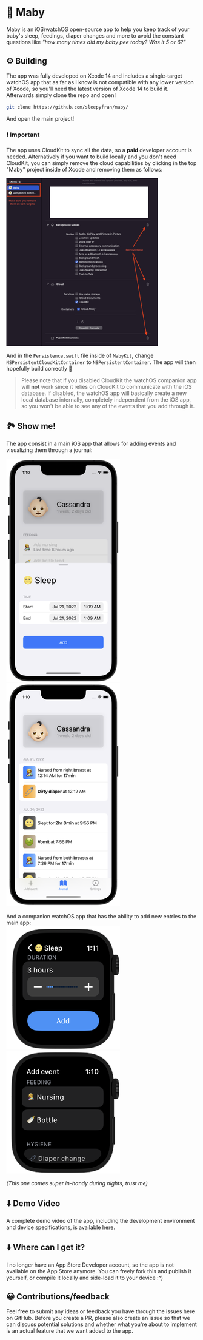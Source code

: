 # 🐣 Maby

Maby is an iOS/watchOS open-source app to help you keep track of your baby's sleep, feedings, diaper changes and more to avoid the constant questions like _"how many times did my baby pee today? Was it 5 or 6?"_

## ⚙️ Building

The app was fully developed on Xcode 14 and includes a single-target watchOS app that as far as I know is not compatible with any lower version of Xcode, so you'll need the latest version of Xcode 14 to build it. Afterwards simply clone the repo and open!

```bash
git clone https://github.com/sleepyfran/maby/
```

And open the main project!

### ❗️ Important

The app uses CloudKit to sync all the data, so a **paid** developer account is needed. Alternatively if you want to build locally and you don't need CloudKit, you can simply remove the cloud capabilities by clicking in the top "Maby" project inside of Xcode and removing them as follows:

<img src="./.github/img/watchos_add.png" width="400">

And in the `Persistence.swift` file inside of `MabyKit`, change `NSPersistentCloudKitContainer` to `NSPersistentContainer`. The app will then hopefully build correctly 🙂

> Please note that if you disabled CloudKit the watchOS companion app will **not** work since it relies on CloudKit to communicate with the iOS database. If disabled, the watchOS app will basically create a new local database internally, completely independent from the iOS app, so you won't be able to see any of the events that you add through it.

## 🏞 Show me!

The app consist in a main iOS app that allows for adding events and visualizing them through a journal:

<div float="left">
	<img src="./.github/img/ios_add.png" width="300" />
	<img src="./.github/img/ios_journal.png" width="300" />
</div>
</br>
And a companion watchOS app that has the ability to add new entries to the main app:

<div float="left">
	<img src="./.github/img/no_cloudkit_instructions.png" width="300" />
	<img src="./.github/img/watchos_add_detail.png" width="300" />
</div>

_(This one comes super in-handy during nights, trust me)_

## ⬇️ Demo Video

A complete demo video of the app, including the development environment and device specifications, is available [here](https://drive.google.com/file/d/1-w3vRJ0pSI0ikDwiU8N-w1b34DTuaFAM/view?usp=drive_link).

## ⬇️ Where can I get it?

I no longer have an App Store Developer account, so the app is not available on the App Store anymore. You can freely fork this and publish it yourself, or compile it locally and side-load it to your device :^)

## 😀 Contributions/feedback

Feel free to submit any ideas or feedback you have through the issues here on GitHub. Before you create a PR, please also create an issue so that we can discuss potential solutions and whether what you're about to implement is an actual feature that we want added to the app.
